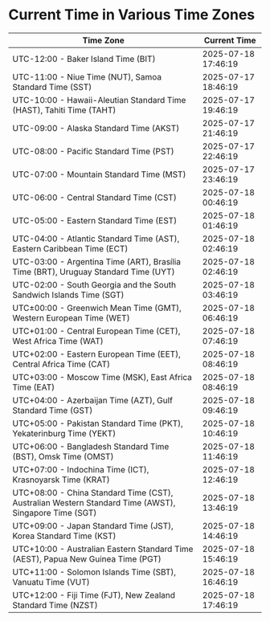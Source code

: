 # Current Time in Various Time Zones

| Time Zone | Current Time |
|-----------|--------------|
| UTC-12:00 - Baker Island Time (BIT) | 2025-07-18 17:46:19 |
| UTC-11:00 - Niue Time (NUT), Samoa Standard Time (SST) | 2025-07-17 18:46:19 |
| UTC-10:00 - Hawaii-Aleutian Standard Time (HAST), Tahiti Time (TAHT) | 2025-07-17 19:46:19 |
| UTC-09:00 - Alaska Standard Time (AKST) | 2025-07-17 21:46:19 |
| UTC-08:00 - Pacific Standard Time (PST) | 2025-07-17 22:46:19 |
| UTC-07:00 - Mountain Standard Time (MST) | 2025-07-17 23:46:19 |
| UTC-06:00 - Central Standard Time (CST) | 2025-07-18 00:46:19 |
| UTC-05:00 - Eastern Standard Time (EST) | 2025-07-18 01:46:19 |
| UTC-04:00 - Atlantic Standard Time (AST), Eastern Caribbean Time (ECT) | 2025-07-18 02:46:19 |
| UTC-03:00 - Argentina Time (ART), Brasília Time (BRT), Uruguay Standard Time (UYT) | 2025-07-18 02:46:19 |
| UTC-02:00 - South Georgia and the South Sandwich Islands Time (SGT) | 2025-07-18 03:46:19 |
| UTC±00:00 - Greenwich Mean Time (GMT), Western European Time (WET) | 2025-07-18 06:46:19 |
| UTC+01:00 - Central European Time (CET), West Africa Time (WAT) | 2025-07-18 07:46:19 |
| UTC+02:00 - Eastern European Time (EET), Central Africa Time (CAT) | 2025-07-18 08:46:19 |
| UTC+03:00 - Moscow Time (MSK), East Africa Time (EAT) | 2025-07-18 08:46:19 |
| UTC+04:00 - Azerbaijan Time (AZT), Gulf Standard Time (GST) | 2025-07-18 09:46:19 |
| UTC+05:00 - Pakistan Standard Time (PKT), Yekaterinburg Time (YEKT) | 2025-07-18 10:46:19 |
| UTC+06:00 - Bangladesh Standard Time (BST), Omsk Time (OMST) | 2025-07-18 11:46:19 |
| UTC+07:00 - Indochina Time (ICT), Krasnoyarsk Time (KRAT) | 2025-07-18 12:46:19 |
| UTC+08:00 - China Standard Time (CST), Australian Western Standard Time (AWST), Singapore Time (SGT) | 2025-07-18 13:46:19 |
| UTC+09:00 - Japan Standard Time (JST), Korea Standard Time (KST) | 2025-07-18 14:46:19 |
| UTC+10:00 - Australian Eastern Standard Time (AEST), Papua New Guinea Time (PGT) | 2025-07-18 15:46:19 |
| UTC+11:00 - Solomon Islands Time (SBT), Vanuatu Time (VUT) | 2025-07-18 16:46:19 |
| UTC+12:00 - Fiji Time (FJT), New Zealand Standard Time (NZST) | 2025-07-18 17:46:19 |
